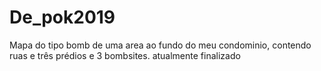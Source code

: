 # De_pok2019

Mapa do tipo bomb de uma area ao fundo do meu condominio, contendo ruas e três prédios e 3 bombsites. atualmente finalizado




 
